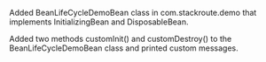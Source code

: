 
   Added BeanLifeCycleDemoBean class in com.stackroute.demo that implements InitializingBean and DisposableBean.

   Added two methods customInit() and customDestroy() to the BeanLifeCycleDemoBean class and printed custom messages.